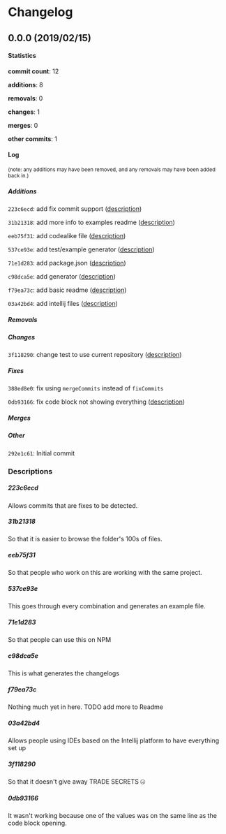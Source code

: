 # Changelog
## 0.0.0 (2019/02/15)
#### Statistics
**commit count**: 12

**additions**: 8

**removals**: 0

**changes**: 1

**merges**: 0

**other commits**: 1

#### Log
<small>(note: any additions may have been removed, and any removals may have been added back in.)</small>
##### Additions
 `223c6ecd`: add fix commit support ([description](#223c6ecd-14))

 `31b21318`: add more info to examples readme ([description](#31b21318-14))

 `eeb75f31`: add codealike file ([description](#eeb75f31-14))

 `537ce93e`: add test/example generator ([description](#537ce93e-14))

 `71e1d283`: add package.json ([description](#71e1d283-14))

 `c98dca5e`: add generator ([description](#c98dca5e-14))

 `f79ea73c`: add basic readme ([description](#f79ea73c-14))

 `03a42bd4`: add intellij files ([description](#03a42bd4-14))

##### Removals

##### Changes
 `3f118290`: change test to use current repository ([description](#3f118290-14))

##### Fixes
 `388ed8e0`: fix using `mergeCommits` instead of `fixCommits`

 `0db93166`: fix code block not showing everything ([description](#0db93166-14))

##### Merges

##### Other
 `292e1c61`: Initial commit

### Descriptions
##### 223c6ecd
Allows commits that are fixes to be detected.
##### 31b21318
So that it is easier to browse the folder's 100s of files.
##### eeb75f31
So that people who work on this are working with the same project.
##### 537ce93e
This goes through every combination and generates an example file.
##### 71e1d283
So that people can use this on NPM
##### c98dca5e
This is what generates the changelogs
##### f79ea73c
Nothing much yet in here. TODO add more to Readme
##### 03a42bd4
Allows people using IDEs based on the Intellij platform to have everything set up
##### 3f118290
So that it doesn't give away TRADE SECRETS 🤐
##### 0db93166
It wasn't working because one of the values was on the same line as the code block opening.

